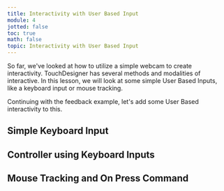 ```yaml
---
title: Interactivity with User Based Input
module: 4
jotted: false
toc: true
math: false
topic: Interactivity with User Based Input
---
```


So far, we've looked at how to utilize a simple webcam to create interactivity.  TouchDesigner has several methods and modalities of interactive.  In this lesson, we will look at some simple User Based Inputs, like a keyboard input or mouse tracking. 

Continuing with the feedback example, let's add some User Based interactivity to this.


## Simple Keyboard Input

## Controller using Keyboard Inputs

## Mouse Tracking and On Press Command

